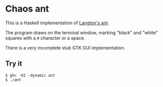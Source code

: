 # Chaos ant

This is a Haskell implementation of [Langton's ant][wiki].

The program draws on the terminal window, marking "black" and "white" squares
with a `#` character or a space.

There is a very incomplete stub GTK GUI implementation.

## Try it

```{sh}
$ ghc -O2 -dynamic ant
$ ./ant
```

[wiki]: https://en.wikipedia.org/wiki/Langton%27s_ant
